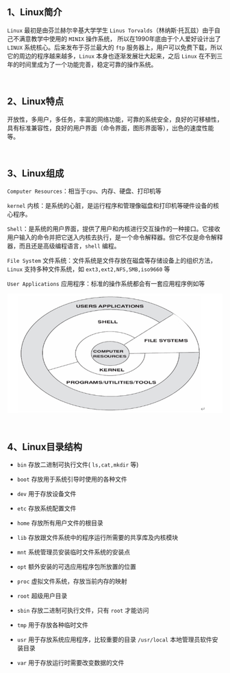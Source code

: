 ## 1、Linux简介

`Linux` 最初是由芬兰赫尔辛基大学学生 `Linus Torvalds`（林纳斯·托瓦兹）由于自己不满意教学中使用的 `MINIX` 操作系统， 所以在1990年底由于个人爱好设计出了 `LINUX` 系统核心。后来发布于芬兰最大的 `ftp` 服务器上，用户可以免费下载，所以它的周边的程序越来越多，`Linux` 本身也逐渐发展壮大起来，之后 `Linux` 在不到三年的时间里成为了一个功能完善，稳定可靠的操作系统。

<br>

## 2、Linux特点

开放性，多用户，多任务，丰富的网络功能，可靠的系统安全，良好的可移植性，具有标准兼容性，良好的用户界面（命令界面，图形界面等），出色的速度性能等。

<br>

## 3、Linux组成

`Computer Resources`：相当于`cpu`、内存、硬盘、打印机等

`kernel` 内核：是系统的心脏，是运行程序和管理像磁盘和打印机等硬件设备的核心程序。

`Shell`：是系统的用户界面，提供了用户和内核进行交互操作的一种接口。它接收用户输入的命令并把它送入内核去执行，是一个命令解释器。但它不仅是命令解释器，而且还是高级编程语言，`shell` 编程。

`File System` 文件系统：文件系统是文件存放在磁盘等存储设备上的组织方法，`Linux` 支持多种文件系统，如 `ext3,ext2,NFS,SMB,iso9660` 等

`User Applications` 应用程序：标准的操作系统都会有一套应用程序例如等

![looper_2020-10-24_14-06-35.png](image/looper_2020-10-24_14-06-35.png)

<br>

## 4、Linux目录结构

* `bin` 存放二进制可执行文件( `ls,cat,mkdir` 等)

* `boot` 存放用于系统引导时使用的各种文件

* `dev` 用于存放设备文件

* `etc` 存放系统配置文件

* `home` 存放所有用户文件的根目录

* `lib` 存放跟文件系统中的程序运行所需要的共享库及内核模块

* `mnt` 系统管理员安装临时文件系统的安装点

* `opt` 额外安装的可选应用程序包所放置的位置

* `proc` 虚拟文件系统，存放当前内存的映射

* `root` 超级用户目录

* `sbin` 存放二进制可执行文件，只有 `root` 才能访问

* `tmp` 用于存放各种临时文件

* `usr` 用于存放系统应用程序，比较重要的目录 `/usr/local` 本地管理员软件安装目录

* `var` 用于存放运行时需要改变数据的文件